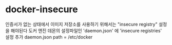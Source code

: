 # docker-insecure
인증서가 없는 상태에서 이미지 저장소를 사용하기 위해서는 "insecure registry" 설정을 해야된다 
도커 앤진 데몬의 설정파일인 'daemon.json' 에 'insecure registries' 설정 추가 
daemon.json path = /etc/docker
